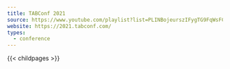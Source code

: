 ```yaml
---
title: TABConf 2021
source: https://www.youtube.com/playlist?list=PLINBojeurszIFygTG9FqWsFCoT1Uhfflz
website: https://2021.tabconf.com/
types:
  - conference
---
```

{{< childpages >}}
